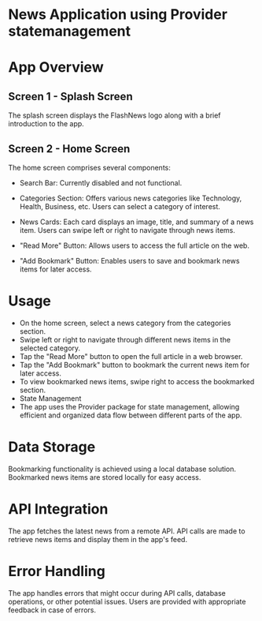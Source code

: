 # News Application using Provider statemanagement

# App Overview
## Screen 1 - Splash Screen
The splash screen displays the FlashNews logo along with a brief introduction to the app.

## Screen 2 - Home Screen
The home screen comprises several components:

- Search Bar: Currently disabled and not functional.

- Categories Section: Offers various news categories like Technology, Health, Business, etc. Users can select a category of interest.

- News Cards: Each card displays an image, title, and summary of a news item. Users can swipe left or right to navigate through news items.

- "Read More" Button: Allows users to access the full article on the web.

- "Add Bookmark" Button: Enables users to save and bookmark news items for later access.

# Usage
- On the home screen, select a news category from the categories section.
- Swipe left or right to navigate through different news items in the selected category.
- Tap the "Read More" button to open the full article in a web browser.
- Tap the "Add Bookmark" button to bookmark the current news item for later access.
- To view bookmarked news items, swipe right to access the bookmarked section.
- State Management
- The app uses the Provider package for state management, allowing efficient and organized data flow between different parts of the app.

# Data Storage
Bookmarking functionality is achieved using a local database solution. Bookmarked news items are stored locally for easy access.

# API Integration
The app fetches the latest news from a remote API. API calls are made to retrieve news items and display them in the app's feed.

# Error Handling
The app handles errors that might occur during API calls, database operations, or other potential issues. Users are provided with appropriate feedback in case of errors.